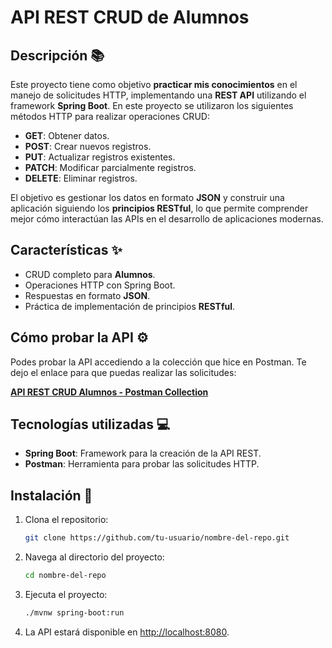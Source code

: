 # API REST CRUD de Alumnos

## Descripción 📚

Este proyecto tiene como objetivo **practicar mis conocimientos** en el manejo de solicitudes HTTP, implementando una **REST API** utilizando el framework **Spring Boot**. En este proyecto se utilizaron los siguientes métodos HTTP para realizar operaciones CRUD:

- **GET**: Obtener datos.
- **POST**: Crear nuevos registros.
- **PUT**: Actualizar registros existentes.
- **PATCH**: Modificar parcialmente registros.
- **DELETE**: Eliminar registros.

El objetivo es gestionar los datos en formato **JSON** y construir una aplicación siguiendo los **principios RESTful**, lo que permite comprender mejor cómo interactúan las APIs en el desarrollo de aplicaciones modernas.

## Características ✨

- CRUD completo para **Alumnos**.
- Operaciones HTTP con Spring Boot.
- Respuestas en formato **JSON**.
- Práctica de implementación de principios **RESTful**.

## Cómo probar la API ⚙️

Podes probar la API accediendo a la colección que hice en Postman. Te dejo el enlace para que puedas realizar las solicitudes:

[**API REST CRUD Alumnos - Postman Collection**](https://www.postman.com/giancardone/apis-gianca/collection/fprii5q/api-cruid-alumnos?action=share&creator=40242380)

## Tecnologías utilizadas 💻

- **Spring Boot**: Framework para la creación de la API REST.
- **Postman**: Herramienta para probar las solicitudes HTTP.

## Instalación 🔧

1. Clona el repositorio:
    ```bash
    git clone https://github.com/tu-usuario/nombre-del-repo.git
    ```

2. Navega al directorio del proyecto:
    ```bash
    cd nombre-del-repo
    ```

3. Ejecuta el proyecto:
    ```bash
    ./mvnw spring-boot:run
    ```
4. La API estará disponible en [http://localhost:8080](http://localhost:8080).
